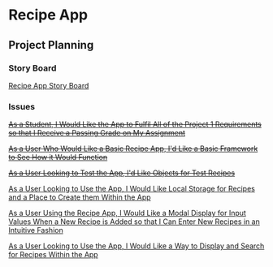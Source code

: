 
# Recipe App

## Project Planning

### Story Board
[Recipe App Story Board](https://github.com/itdev164-sp2019/matthew-dal-santo-project-1/projects/1)

### Issues
~~[As a Student, I Would Like the App to Fulfil All of the Project 1 Requirements so that I Receive a Passing Grade on My Assignment](https://github.com/itdev164-sp2019/matthew-dal-santo-project-1/issues/7)~~

~~[As a User Who Would Like a Basic Recipe App, I'd Like a Basic Framework to See How it Would Function](https://github.com/itdev164-sp2019/matthew-dal-santo-project-1/issues/4)~~

~~[As a User Looking to Test the App, I'd Like Objects for Test Recipes](https://github.com/itdev164-sp2019/matthew-dal-santo-project-1/issues/2)~~

[As a User Looking to Use the App, I Would Like Local Storage for Recipes and a Place to Create them Within the App](https://github.com/itdev164-sp2019/matthew-dal-santo-project-1/issues/5)

[As a User Using the Recipe App, I Would Like a Modal Display for Input Values When a New Recipe is Added so that I Can Enter New Recipes in an Intuitive Fashion](https://github.com/itdev164-sp2019/matthew-dal-santo-project-1/issues/6)

[As a User Looking to Use the App, I Would Like a Way to Display and Search for Recipes Within the App](https://github.com/itdev164-sp2019/matthew-dal-santo-project-1/issues/3)

